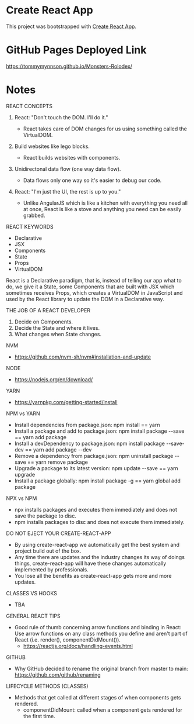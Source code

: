 # Create React App

This project was bootstrapped with [Create React App](https://github.com/facebook/create-react-app).

# GitHub Pages Deployed Link

https://tommymynnson.github.io/Monsters-Rolodex/

# Notes

REACT CONCEPTS

1. React: "Don't touch the DOM. I'll do it."
    - React takes care of DOM changes for us using something called the VirtualDOM.

2. Build websites like lego blocks.
    - React builds websites with components.

3. Unidirectonal data flow (one way data flow).
    - Data flows only one way so it's easier to debug our code.

4. React: "I'm just the UI, the rest is up to you."
    - Unlike AngularJS which is like a kitchen with everything you need all at once, React is like a stove and anything you need can be easily grabbed.

REACT KEYWORDS

- Declarative
- JSX
- Components
- State
- Props
- VirtualDOM

React is a Declarative paradigm, that is, instead of telling our app what to do, we give it a State, some Components that are built with JSX which sometimes receives Props, which
creates a VirtualDOM in JavaScript and used by the React library to update the DOM in a Declarative way.

THE JOB OF A REACT DEVELOPER

1. Decide on Components.
2. Decide the State and where it lives.
3. What changes when State changes.

NVM

- https://github.com/nvm-sh/nvm#installation-and-update

NODE

- https://nodejs.org/en/download/

YARN

- https://yarnpkg.com/getting-started/install

NPM vs YARN

- Install dependencies from package.json: npm install == yarn
- Install a package and add to package.json: npm install package --save == yarn add package
- Install a devDependency to package.json: npm install package --save-dev == yarn add package --dev
- Remove a dependency from package.json: npm uninstall package --save == yarn remove package
- Upgrade a package to its latest version: npm update --save == yarn upgrade
- Install a package globally: npm install package -g == yarn global add package

NPX vs NPM

- npx installs packages and executes them immediately and does not save the package to disc.
- npm installs packages to disc and does not execute them immediately.

DO NOT EJECT YOUR CREATE-REACT-APP

- By using create-react-app we automatically get the best system and project build out of the box.
- Any time there are updates and the industry changes its way of doings things, create-react-app will have these changes automatically implemented by professionals.
- You lose all the benefits as create-react-app gets more and more updates.

CLASSES VS HOOKS

- TBA

GENERAL REACT TIPS

- Good rule of thumb concerning arrow functions and binding in React: Use arrow functions on any class methods you define and aren't part of React (i.e. render(), componentDidMount()).
    - https://reactjs.org/docs/handling-events.html

GITHUB

- Why GitHub decided to rename the original branch from master to main: https://github.com/github/renaming

LIFECYCLE METHODS (CLASSES)

- Methods that get called at different stages of when components gets rendered.
    - componentDidMount: called when a component gets rendered for the first time.